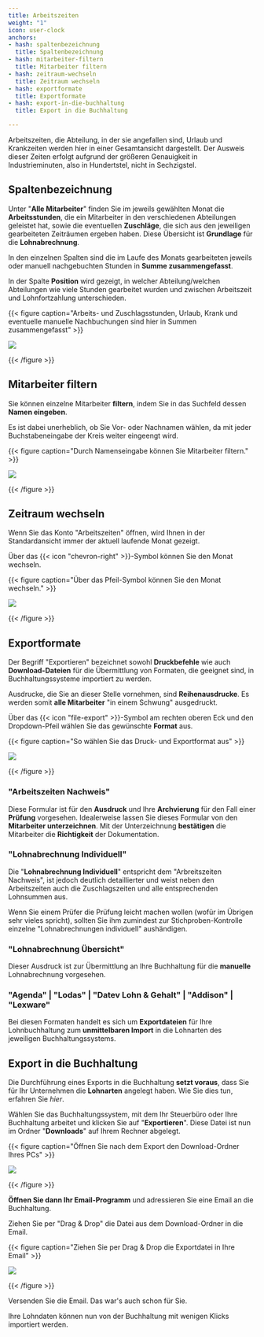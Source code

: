 ```yaml
---
title: Arbeitszeiten
weight: "1"
icon: user-clock
anchors:
- hash: spaltenbezeichnung
  title: Spaltenbezeichnung
- hash: mitarbeiter-filtern
  title: Mitarbeiter filtern
- hash: zeitraum-wechseln
  title: Zeitraum wechseln
- hash: exportformate
  title: Exportformate
- hash: export-in-die-buchhaltung
  title: Export in die Buchhaltung

---
```

Arbeitszeiten, die Abteilung, in der sie angefallen sind, Urlaub und Krankzeiten werden hier in einer Gesamtansicht dargestellt. Der Ausweis dieser Zeiten erfolgt aufgrund der größeren Genauigkeit in Industrieminuten, also in Hundertstel, nicht in Sechzigstel.

## Spaltenbezeichnung

Unter "**Alle Mitarbeiter**" finden Sie im jeweils gewählten Monat die **Arbeitsstunden**, die ein Mitarbeiter in den verschiedenen Abteilungen geleistet hat, sowie die eventuellen **Zuschläge**, die sich aus den jeweiligen gearbeiteten Zeiträumen ergeben haben. Diese Übersicht ist **Grundlage** für die **Lohnabrechnung**.

In den einzelnen Spalten sind die im Laufe des Monats gearbeiteten jeweils oder manuell nachgebuchten Stunden in **Summe zusammengefasst**.

In der Spalte **Position** wird gezeigt, in welcher Abteilung/welchen Abteilungen wie viele Stunden gearbeitet wurden und zwischen Arbeitszeit und Lohnfortzahlung unterschieden.

{{< figure caption="Arbeits- und Zuschlagsstunden, Urlaub, Krank und eventuelle manuelle Nachbuchungen sind hier in Summen zusammengefasst" >}}

![](/uploads/spaltenbezeichnung.png)

{{< /figure >}}

## Mitarbeiter filtern

Sie können einzelne Mitarbeiter **filtern**, indem Sie in das Suchfeld dessen **Namen eingeben**.

Es ist dabei unerheblich, ob Sie Vor- oder Nachnamen wählen, da mit jeder Buchstabeneingabe der Kreis weiter eingeengt wird.

{{< figure caption="Durch Namenseingabe können Sie Mitarbeiter filtern." >}}

![](/uploads/mitarbeiter-filtern-az.png)

{{< /figure >}}

## Zeitraum wechseln

Wenn Sie das Konto "Arbeitszeiten" öffnen, wird Ihnen in der Standardansicht immer der aktuell laufende Monat gezeigt.

Über das {{< icon "chevron-right" >}}-Symbol können Sie den Monat wechseln.

{{< figure caption="Über das Pfeil-Symbol können Sie den Monat wechseln." >}}

![](/uploads/arbeitszeiten-monat.png)

{{< /figure >}}

## Exportformate

Der Begriff "Exportieren" bezeichnet sowohl **Druckbefehle** wie auch **Download-Dateien** für die Übermittlung von Formaten, die geeignet sind, in Buchhaltungssysteme importiert zu werden.

Ausdrucke, die Sie an dieser Stelle vornehmen, sind **Reihenausdrucke**. Es werden somit **alle Mitarbeiter** "in einem Schwung" ausgedruckt.

Über das {{< icon "file-export" >}}-Symbol am rechten oberen Eck und den Dropdown-Pfeil wählen Sie das gewünschte **Format** aus.

{{< figure caption="So wählen Sie das Druck- und Exportformat aus" >}}

![](/uploads/export.png)

{{< /figure >}}

### "Arbeitszeiten Nachweis"

Diese Formular ist für den **Ausdruck** und Ihre **Archvierung** für den Fall einer **Prüfung** vorgesehen. Idealerweise lassen Sie dieses Formular von den **Mitarbeiter unterzeichnen**. Mit der Unterzeichnung **bestätigen** die Mitarbeiter die **Richtigkeit** der Dokumentation.

### "Lohnabrechnung Individuell"

Die "**Lohnabrechnung Individuell**" entspricht dem "Arbreitszeiten Nachweis", ist jedoch deutlich detaillierter und weist neben den Arbeitszeiten auch die Zuschlagszeiten und alle entsprechenden Lohnsummen aus.

Wenn Sie einem Prüfer die Prüfung leicht machen wollen (wofür im Übrigen sehr vieles spricht), sollten Sie ihm zumindest zur Stichproben-Kontrolle einzelne "Lohnabrechnungen individuell" aushändigen.

### "Lohnabrechnung Übersicht"

Dieser Ausdruck ist zur Übermittlung an Ihre Buchhaltung für die **manuelle** Lohnabrechnung vorgesehen.

### "Agenda" | "Lodas" | "Datev Lohn & Gehalt" | "Addison" | "Lexware"

Bei diesen Formaten handelt es sich um **Exportdateien** für Ihre Lohnbuchhaltung zum **unmittelbaren Import** in die Lohnarten des jeweiligen Buchhaltungssystems.

## Export in die Buchhaltung

Die Durchführung eines Exports in die Buchhaltung **setzt voraus**, dass Sie für Ihr Unternehmen die **Lohnarten** angelegt haben. Wie Sie dies tun, erfahren Sie _hier_.

Wählen Sie das Buchhaltungssystem, mit dem Ihr Steuerbüro oder Ihre Buchhaltung arbeitet und klicken Sie auf "**Exportieren**". Diese Datei ist nun im Ordner "**Downloads**" auf Ihrem Rechner abgelegt.

{{< figure caption="Öffnen Sie nach dem Export den Download-Ordner Ihres PCs" >}}

![](/uploads/downl.png)

{{< /figure >}}

**Öffnen Sie dann Ihr Email-Programm** und adressieren Sie eine Email an die Buchhaltung.

Ziehen Sie per "Drag & Drop" die Datei aus dem Download-Ordner in die Email.

{{< figure caption="Ziehen Sie per Drag & Drop die Exportdatei in Ihre Email" >}}

![](/uploads/export-versand.png)

{{< /figure >}}

Versenden Sie die Email. Das war's auch schon für Sie.

Ihre Lohndaten können nun von der Buchhaltung mit wenigen Klicks importiert werden.